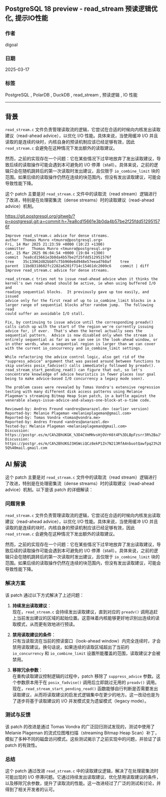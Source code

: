 ## PostgreSQL 18 preview - read_stream 预读逻辑优化, 提示IO性能  
                                                                                                                  
### 作者                                                                                      
digoal                                                                                      
                                                                                             
### 日期                                                                                           
2025-03-17                                                                                    
                                                                                          
### 标签                                                                                        
PostgreSQL , PolarDB , DuckDB , read_stream , 预读逻辑 , IO 性能              
                                                                                                                 
----                                                                                          
                                                                                                        
## 背景        
`read_stream.c` 文件负责管理读取流的逻辑，它尝试在合适的时候向内核发出读取建议（read-ahead advice），以优化 I/O 性能。具体来说，当使用缓冲 I/O 并且读取的是连续的块时，内核自身的预读机制应该已经足够有效，因此 `read_stream.c` 会避免在这种情况下发出额外的读取建议。  
  
然而，之前的实现存在一个问题：它在某些情况下过早地放弃了发出读取建议，导致后续的读取操作可能会遇到本可避免的 I/O 停滞（stall）。具体来说，之前的逻辑只会在随机跳转后的第一次读取时发出建议，且仅限于 `io_combine_limit` 块的范围。如果后续的读取操作仍然在连续的块范围内，但没有发出读取建议，可能会导致性能下降。  
  
这个 patch 主要是对 `read_stream.c` 文件中的读取流（read stream）逻辑进行了改进，特别是在处理密集流（dense streams）时的读取建议（read-ahead advice）机制。  
  
https://git.postgresql.org/gitweb/?p=postgresql.git;a=commit;h=7ea8cd15661e3b0da4b57be2f25fdd512951576f  
```  
Improve read_stream.c advice for dense streams.  
author	Thomas Munro <tmunro@postgresql.org>	  
Fri, 14 Mar 2025 21:23:59 +0000 (10:23 +1300)  
committer	Thomas Munro <tmunro@postgresql.org>	  
Sat, 15 Mar 2025 06:04:54 +0000 (19:04 +1300)  
commit	7ea8cd15661e3b0da4b57be2f25fdd512951576f  
tree	35c13962d82bb8fc75b960e6d948e57eead760af	tree  
parent	11bd8318602fc2282a6201f714c15461dc2009c6	commit | diff  
Improve read_stream.c advice for dense streams.  
  
read_stream.c tries not to issue read-ahead advice when it thinks the  
kernel's own read-ahead should be active, ie when using buffered I/O and  
reading sequential blocks.  It previously gave up too easily, and issued  
advice only for the first read of up to io_combine_limit blocks in a  
larger range of sequential blocks after random jump.  The following read  
could suffer an avoidable I/O stall.  
  
Fix, by continuing to issue advice until the corresponding preadv()  
calls catch up with the start of the region we're currently issuing  
advice for, if ever.  That's when the kernel actually sees the  
sequential pattern.  Advice is now disabled only when the stream is  
entirely sequential as far as we can see in the look-ahead window, or  
in other words, when a sequential region is larger than we can cover  
with the current io_concurrency and io_combine_limit settings.  
  
While refactoring the advice control logic, also get rid of the  
"suppress_advice" argument that was passed around between functions to  
skip useless posix_fadvise() calls immediately followed by preadv().  
read_stream_start_pending_read() can figure that out, so let's  
concentrate knowledge of advice heuristics in fewer places (our goal  
being to make advice-based I/O concurrency a legacy mode soon).  
  
The problem cases were revealed by Tomas Vondra's extensive regression  
testing with many different disk access patterns using Melanie  
Plageman's streaming Bitmap Heap Scan patch, in a battle against the  
venerable always-issue-advice-and-always-one-block-at-a-time code.  
  
Reviewed-by: Andres Freund <andres@anarazel.de> (earlier version)  
Reported-by: Melanie Plageman <melanieplageman@gmail.com>  
Reported-by: Tomas Vondra <tomas@vondra.me>  
Reported-by: Andres Freund <andres@anarazel.de>  
Tested-by: Melanie Plageman <melanieplageman@gmail.com>  
Discussion: https://postgr.es/m/CA%2BhUKGK_%3D4CVmMHvsHjOVrK6t4F%3DLBpFzsrr3R%2BaJYN8kcTfWg%40mail.gmail.com  
Discussion: https://postgr.es/m/CA%2BhUKGJ3HSWciQCz8ekP1Zn7N213RfA4nbuotQawfpq23%2Bw-5Q%40mail.gmail.com  
```  
  
## AI 解读  
这个 patch 主要是对 `read_stream.c` 文件中的读取流（read stream）逻辑进行了改进，特别是在处理密集流（dense streams）时的读取建议（read-ahead advice）机制。以下是该 patch 的详细解读：  
  
### 问题背景  
`read_stream.c` 文件负责管理读取流的逻辑，它尝试在合适的时候向内核发出读取建议（read-ahead advice），以优化 I/O 性能。具体来说，当使用缓冲 I/O 并且读取的是连续的块时，内核自身的预读机制应该已经足够有效，因此 `read_stream.c` 会避免在这种情况下发出额外的读取建议。  
  
然而，之前的实现存在一个问题：它在某些情况下过早地放弃了发出读取建议，导致后续的读取操作可能会遇到本可避免的 I/O 停滞（stall）。具体来说，之前的逻辑只会在随机跳转后的第一次读取时发出建议，且仅限于 `io_combine_limit` 块的范围。如果后续的读取操作仍然在连续的块范围内，但没有发出读取建议，可能会导致性能下降。  
  
### 解决方案  
该 patch 通过以下方式解决了上述问题：  
  
1. **持续发出读取建议**：    
   现在，`read_stream.c` 会持续发出读取建议，直到对应的 `preadv()` 调用追赶上当前发出建议的区域的起始位置。这意味着内核能够更好地识别出连续的读取模式，从而更有效地进行预读。  
  
2. **禁用读取建议的条件**：    
   只有当读取流在当前的预读窗口（look-ahead window）内完全连续时，才会禁用读取建议。换句话说，如果连续的读取区域超出了当前的 `io_concurrency` 和 `io_combine_limit` 设置所能覆盖的范围，读取建议才会被禁用。  
  
3. **移除冗余参数**：    
   在重构读取建议控制逻辑的过程中，patch 移除了 `suppress_advice` 参数。这个参数原本用于在 `posix_fadvise()` 调用后立即跳过无用的 `preadv()` 调用。现在，`read_stream_start_pending_read()` 函数能够自行判断是否需要发出读取建议，从而将读取建议的启发式逻辑集中在更少的地方。这一改动也是为了逐步将基于读取建议的 I/O 并发模式变为遗留模式（legacy mode）。  
  
### 测试与反馈  
该 patch 的改进是通过 Tomas Vondra 的广泛回归测试发现的，测试中使用了 Melanie Plageman 的流式位图堆扫描（streaming Bitmap Heap Scan）补丁，模拟了多种不同的磁盘访问模式。这些测试揭示了之前实现中的问题，并验证了该 patch 的有效性。  
  
### 总结  
这个 patch 通过改进 `read_stream.c` 中的读取建议逻辑，解决了在处理密集流时可能出现的 I/O 停滞问题。它通过持续发出读取建议、优化禁用读取建议的条件，以及移除冗余参数，提升了读取流的性能。这一改进经过了广泛的测试和讨论，并得到了相关开发者的认可。  
  
  
